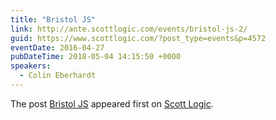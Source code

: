 ```yaml
---
title: "Bristol JS"
link: http://ante.scottlogic.com/events/bristol-js-2/
guid: https://www.scottlogic.com/?post_type=events&p=4572
eventDate: 2016-04-27
pubDateTime: 2018-05-04 14:15:50 +0000
speakers:
  - Colin Eberhardt
---
```


<p>The post <a rel="nofollow" href="http://ante.scottlogic.com/events/bristol-js-2/">Bristol JS</a> appeared first on <a rel="nofollow" href="http://ante.scottlogic.com">Scott Logic</a>.</p>